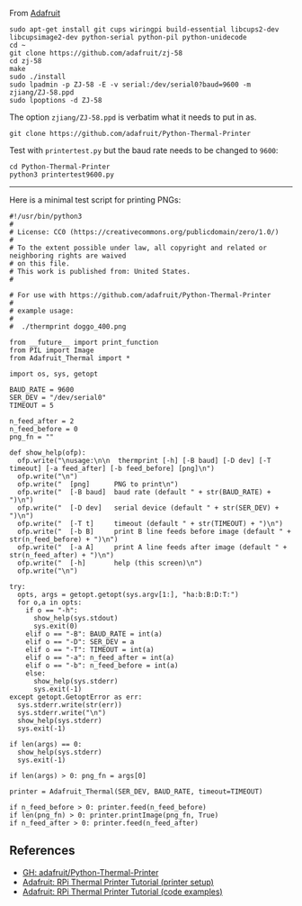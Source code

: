 
From [Adafruit](https://learn.adafruit.com/pi-thermal-printer/raspberry-pi-software-setup)

```
sudo apt-get install git cups wiringpi build-essential libcups2-dev libcupsimage2-dev python-serial python-pil python-unidecode
cd ~
git clone https://github.com/adafruit/zj-58
cd zj-58
make
sudo ./install
sudo lpadmin -p ZJ-58 -E -v serial:/dev/serial0?baud=9600 -m zjiang/ZJ-58.ppd
sudo lpoptions -d ZJ-58
```

The option `zjiang/ZJ-58.ppd` is verbatim what it needs to put in as.


```
git clone https://github.com/adafruit/Python-Thermal-Printer
```

Test with `printertest.py` but the baud rate needs to be changed to `9600`:

```
cd Python-Thermal-Printer
python3 printertest9600.py
```

---

Here is a minimal test script for printing PNGs:

```
#!/usr/bin/python3
#
# License: CC0 (https://creativecommons.org/publicdomain/zero/1.0/)
#
# To the extent possible under law, all copyright and related or neighboring rights are waived
# on this file.
# This work is published from: United States.
#

# For use with https://github.com/adafruit/Python-Thermal-Printer
#
# example usage:
#
#  ./thermprint doggo_400.png

from __future__ import print_function
from PIL import Image
from Adafruit_Thermal import *

import os, sys, getopt

BAUD_RATE = 9600
SER_DEV = "/dev/serial0"
TIMEOUT = 5

n_feed_after = 2
n_feed_before = 0
png_fn = ""

def show_help(ofp):
  ofp.write("\nusage:\n\n  thermprint [-h] [-B baud] [-D dev] [-T timeout] [-a feed_after] [-b feed_before] [png]\n")
  ofp.write("\n")
  ofp.write("  [png]      PNG to print\n")
  ofp.write("  [-B baud]  baud rate (default " + str(BAUD_RATE) + ")\n")
  ofp.write("  [-D dev]   serial device (default " + str(SER_DEV) + ")\n")
  ofp.write("  [-T t]     timeout (default " + str(TIMEOUT) + ")\n")
  ofp.write("  [-b B]     print B line feeds before image (default " + str(n_feed_before) + ")\n")
  ofp.write("  [-a A]     print A line feeds after image (default " + str(n_feed_after) + ")\n")
  ofp.write("  [-h]       help (this screen)\n")
  ofp.write("\n")

try:
  opts, args = getopt.getopt(sys.argv[1:], "ha:b:B:D:T:")
  for o,a in opts:
    if o == "-h":
      show_help(sys.stdout)
      sys.exit(0)
    elif o == "-B": BAUD_RATE = int(a)
    elif o == "-D": SER_DEV = a
    elif o == "-T": TIMEOUT = int(a)
    elif o == "-a": n_feed_after = int(a)
    elif o == "-b": n_feed_before = int(a)
    else:
      show_help(sys.stderr)
      sys.exit(-1)
except getopt.GetoptError as err:
  sys.stderr.write(str(err))
  sys.stderr.write("\n")
  show_help(sys.stderr)
  sys.exit(-1)

if len(args) == 0:
  show_help(sys.stderr)
  sys.exit(-1)

if len(args) > 0: png_fn = args[0]

printer = Adafruit_Thermal(SER_DEV, BAUD_RATE, timeout=TIMEOUT)

if n_feed_before > 0: printer.feed(n_feed_before)
if len(png_fn) > 0: printer.printImage(png_fn, True)
if n_feed_after > 0: printer.feed(n_feed_after)

```

References
---

* [GH: adafruit/Python-Thermal-Printer](https://github.com/adafruit/Python-Thermal-Printer)
* [Adafruit: RPi Thermal Printer Tutorial (printer setup)](https://learn.adafruit.com/pi-thermal-printer/raspberry-pi-software-setup)
* [Adafruit: RPi Thermal Printer Tutorial (code examples)](https://learn.adafruit.com/pi-thermal-printer/pi-setup-part-3)
